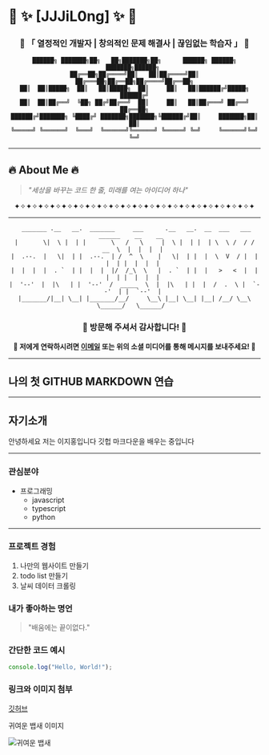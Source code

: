 # 🌟 ✨ [JJJiL0ng] ✨ 🌟

<div align="center">
  
### 🚀 **「 열정적인 개발자 | 창의적인 문제 해결사 | 끊임없는 학습자 」** 🚀

</div>

<div align="center">

```
██████╗ ███████╗██╗   ██╗███████╗██╗      ██████╗ ██████╗ ███████╗██████╗ 
██╔══██╗██╔════╝██║   ██║██╔════╝██║     ██╔═══██╗██╔══██╗██╔════╝██╔══██╗
██║  ██║█████╗  ██║   ██║█████╗  ██║     ██║   ██║██████╔╝█████╗  ██████╔╝
██║  ██║██╔══╝  ╚██╗ ██╔╝██╔══╝  ██║     ██║   ██║██╔═══╝ ██╔══╝  ██╔══██╗
██████╔╝███████╗ ╚████╔╝ ███████╗███████╗╚██████╔╝██║     ███████╗██║  ██║
╚═════╝ ╚══════╝  ╚═══╝  ╚══════╝╚══════╝ ╚═════╝ ╚═╝     ╚══════╝╚═╝  ╚═╝
```

</div>

---

## 🔥 About Me 🔥

> *"세상을 바꾸는 코드 한 줄, 미래를 여는 아이디어 하나"*

<div align="center">
  
✦✧✦✧✦✧✦✧✦✧✦✧✦✧✦✧✦✧✦✧✦✧✦✧✦✧✦✧✦✧✦✧✦✧✦✧✦✧✦✧✦

</div>

---

<div align="center">

```
 _______ .__   __.  _______     ___      .__   __.  __  ___   ___  ______    __    __  
|       \|  \ |  | |       \   /   \     |  \ |  | |  | \  \ /  / /  __  \  |  |  |  | 
|  .--.  |   \|  | |  .--.  | /  ^  \    |   \|  | |  |  \  V  / |  |  |  | |  |  |  | 
|  |  |  |  . `  | |  |  |  |/  /_\  \   |  . `  | |  |   >   <  |  |  |  | |  |  |  | 
|  '--'  |  |\   | |  '--'  /  _____  \  |  |\   | |  |  /  .  \ |  `--'  | |  `--'  | 
|_______/|__| \__| |_______/__/     \__\ |__| \__| |__| /__/ \__\ \______/   \______/  
```

### 💖 방문해 주셔서 감사합니다! 💖

**💌 저에게 연락하시려면 [이메일](mailto:jihong.lee.dev@gmail.com) 또는 위의 소셜 미디어를 통해 메시지를 보내주세요! 💌**

</div>

---

## 나의 첫 GITHUB MARKDOWN 연습

---

## 자기소개

안녕하세요 저는 이지홍입니다 깃헙 마크다운을 배우는 중입니다

---

### 관심분야

- 프로그래밍
    - javascript
    - typescript
    - python

---

### 프로젝트 경험

1. 나만의 웹사이트 만들기
2. todo list 만들기
3. 날씨 데이터 크롤링

### 내가 좋아하는 명언

> "배움에는 끝이없다."

### 간단한 코드 예시

```javascript
console.log("Hello, World!");
```

### 링크와 이미지 첨부

[깃허브](https://github.com/JJJiL0ng)

귀여운 뱁새 이미지

![귀여운 뱁새](https://img1.daumcdn.net/thumb/R720x0/?fname=http://t1.daumcdn.net/news/201612/13/joongang/20161213180238876aiua.jpg)

